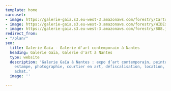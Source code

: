 ```yaml
---
template: home
carousel:
- image: https://galerie-gaia.s3.eu-west-3.amazonaws.com/forestry/CartonArtefactRecto.jpg
- image: https://galerie-gaia.s3.eu-west-3.amazonaws.com/forestry/WIDExSOEMONE_avril2019.jpg
- image: https://galerie-gaia.s3.eu-west-3.amazonaws.com/forestry/888.jpg
redirect_from:
- "/plan/"
seo:
  title: Galerie Gaïa - Galerie d'art contemporain à Nantes
  heading: Galerie Gaïa, Galerie d'art à Nantes
  type: website
  description: 'Galerie Gaïa à Nantes : expo d’art contemporain, peinture, sculpture,
    estampe, photographie, courtier en art, défiscalisation, location, prêt avant
    achat.'
  image: ''

---
```

